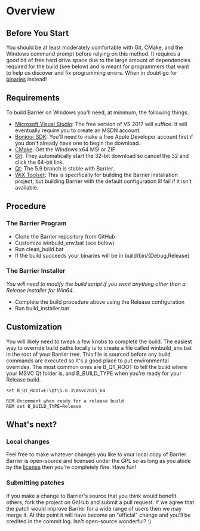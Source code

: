 # Overview

## Before You Start

You should be at least moderately comfortable with Git, CMake, and the Windows command prompt before relying on this method. It requires a good bit of free hard drive space due to the large amount of dependencies required for the build (see below) and is meant for programmers that want to help us discover and fix programming errors.  When in doubt go for [binaries](Home) instead!

## Requirements

To build Barrier on Windows you'll need, at minimum, the following things:
- [Microsoft Visual Studio](https://www.visualstudio.com/vs/community/): The free version of VS 2017 will suffice. It will eventually require you to create an MSDN account.
- [Bonjour SDK](https://developer.apple.com/download/more/?=Bonjour%20SDK%20for%20Windows): You'll need to make a free Apple Developer account first if you don't already have one to begin the download.
- [CMake](https://cmake.org/download/): Get the Windows x64 MSI or ZIP.
- [Git](https://git-scm.com/download/win): They automatically start the 32-bit download so cancel the 32 and click the 64-bit link.
- [Qt](https://www.qt.io/download-thank-you?os=windows): The 5.9 branch is stable with Barrier.
- [WiX Toolset](https://github.com/wixtoolset/wix3/releases/): This is specifically for building the Barrier installation project, but building Barrier with the default configuration ill fail if it isn't available.

## Procedure

### The Barrier Program
- Clone the Barrier repository from GitHub
- Customize winbuild_env.bat (see below)
- Run clean_build.bat
- If the build succeeds your binaries will be in build/bin/{Debug,Release}

### The Barrier Installer
*You will need to modify the build script if you want anything other than a Release installer for Win64.*
- Complete the build procedure above using the Release configuration
- Run build_installer.bat

## Customization

You will likely need to tweak a few knobs to complete the build. The easiest way to override build paths locally is to create a file called winbuild_env.bat in the root of your Barrier tree. This file is sourced before any build commands are executed so it's a good place to put environmental overrides. The most common ones are B_QT_ROOT to tell the build where your MSVC Qt folder is, and B_BUILD_TYPE when you're ready for your Release build.

    set B_QT_ROOT=E:\Qt\5.6.3\msvc2015_64

    REM Uncomment when ready for a release build
    REM set B_BUILD_TYPE=Release

## What's next?

### Local changes

Feel free to make whatever changes you like to your local copy of Barrier. Barrier is open-source and licensed under the GPL so as long as you abide by the [license](https://raw.githubusercontent.com/debauchee/barrier/master/LICENSE) then you're completely fine. Have fun!

### Submitting patches

If you make a change to Barrier's source that you think would benefit others, fork the project on GitHub and submit a pull request. If we agree that the patch would improve Barrier for a wide range of users then we may merge it. At this point it will have become an "official" change and you'll be credited in the commit log. Isn't open-source wonderful? :)